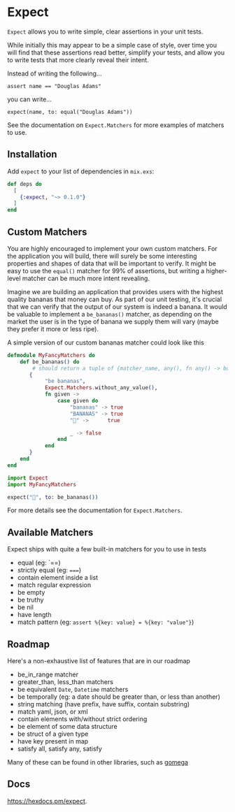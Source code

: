 # Expect

`Expect` allows you to write simple, clear assertions in your unit tests.

While initially this may appear to be a simple case of style, over time
you will find that these assertions read better, simplify your tests, 
and allow you to write tests that more clearly reveal their intent.

Instead of writing the following...

`assert name == "Douglas Adams"`

you can write...

`expect(name, to: equal("Douglas Adams"))`

See the documentation on `Expect.Matchers` for more examples of matchers to use.

## Installation

Add `expect` to your list of dependencies in `mix.exs`:

```elixir
def deps do
  [
    {:expect, "~> 0.1.0"}
  ]
end
```

## Custom Matchers

You are highly encouraged to implement your own custom matchers. For the application you
will build, there will surely be some interesting properties and shapes of data that
will be important to verify. It might be easy to use the `equal()` matcher for 99%
of assertions, but writing a higher-level matcher can be much more intent revealing.

Imagine we are building an application that provides users with the highest quality
bananas that money can buy. As part of our unit testing, it's crucial that we can
verify that the output of our system is indeed a banana. It would be valuable to
implement a `be_bananas()` matcher, as depending on the market the user is in
the type of banana we supply them will vary (maybe they prefer it more or less ripe). 

A simple version of our custom bananas matcher could look like this

```elixir
defmodule MyFancyMatchers do
    def be_bananas() do
        # should return a tuple of {matcher_name, any(), fn any() -> bool}
       {
            "be bananas",
            Expect.Matchers.without_any_value(),
            fn given ->
                case given do
                    "bananas" -> true
                    "BANANAS" -> true
                    "🍌" ->      true

                    _ -> false
                end
            end
       }
    end
end

import Expect
import MyFancyMatchers

expect("🍌", to: be_bananas())
```

For more details see the documentation for `Expect.Matchers`.

## Available Matchers

Expect ships with quite a few built-in matchers for you to use in tests

* equal (eg: `==)
* strictly equal (eg: `===`)
* contain element inside a list
* match regular expression
* be empty
* be truthy
* be nil
* have length
* match pattern (eg: `assert %{key: value} = %{key: "value"}`)

## Roadmap

Here's a non-exhaustive list of features that are in our roadmap

* be_in_range matcher
* greater_than, less_than matchers
* be equivalent `Date`, `Datetime` matchers
* be temporally (eg: a date should be greater than, or less than another)
* string matching (have prefix, have suffix, contain substring)
* match yaml, json, or xml
* contain elements with/without strict ordering
* be element of some data structure
* be struct of a given type
* have key present in map
* satisfy all, satisfy any, satisfy

Many of these can be found in other libraries, such as [gomega](https://onsi.github.io/gomega/#provided-matchers)

## Docs

<https://hexdocs.pm/expect>.

